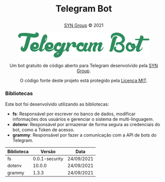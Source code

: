 # <p align="center">Telegram Bot</p>
<p align="center"><a href="https://syngroup.org/">SYN Group</a> © 2021</p>

<p align="center"><img src="./Assets/images/git-logo.png"></p>

<p align="center">Um bot gratuito de código aberto para Telegram desenvolvido pela <a href="https://syngroup.org/">SYN Group</a>.</p>

<p align="center">O código fonte deste projeto está protegido pela <a href="https://github.com/Syn-Group/telegram-bot/blob/main/LICENSE">Licença MIT</a>.</p>


### Bibliotecas
Este bot foi desenvolvido utilizando as bibliotecas:
- **fs**: Responsável por escrever no banco de dados, modificar informações dos usuários e gerenciar o sistema de multi-linguagem.
- **dotenv**: Responsável por armazenar de forma segura as credenciais do bot, como a Token de acesso.
- **grammy**: Responsável por fazer a comunicação com a API de bots do Telegram.

| Biblioteca | Versão | Data |
| ---------- | ------ | ---- |
| fs         | 0.0.1-security      | 24/09/2021    |
| dotenv     | 10.0.0      | 24/09/2021    |
| grammy     | 1.3.3      | 24/09/2021    |